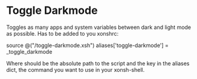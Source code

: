 # Toggle Darkmode
Toggles as many apps and system variables between dark and light mode as possible.
Has to be added to you xonshrc:

source @("<path to script>/toggle-darkmode.xsh")
aliases['toggle-darkmode'] = _toggle_darkmode

Where <path to script> should be the absolute path to the script and the key in the aliases dict, the command you want to use in your xonsh-shell.
